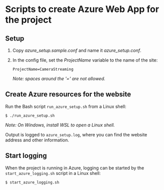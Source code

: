 # Scripts to create Azure Web App for the project

## Setup
1) Copy <i>azure_setup.sample.conf</i> and name it <i>azure_setup.conf</i>.
2) In the config file, set the <i>ProjectName</i> variable to the name of the site:

    `ProjectName=CameraStreaming`

    <i>Note: spaces around the '=' are not allowed.</i>

## Create Azure resources for the website
Run the Bash script `run_azure_setup.sh` from a Linux shell:

`$ ./run_azure_setup.sh`

<i>Note: On Windows, install WSL to open a Linux shell.</i>

Output is logged to `azure_setup.log`, where you can find the website address and other information.

## Start logging
When the project is running in Azure, logging can be started by the  `start_azure_logging.sh` script in a Linux shell:

`$ start_azure_logging.sh`
